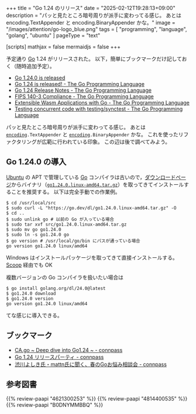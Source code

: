 +++
title = "Go 1.24 のリリース"
date =  "2025-02-12T19:28:13+09:00"
description = "パッと見たところ暗号周りが派手に変わってる感じ。 あとは encoding.TextAppender と encoding.BinaryAppender かな。"
image = "/images/attention/go-logo_blue.png"
tags  = [ "programming", "language", "golang", "ubuntu" ]
pageType = "text"

[scripts]
  mathjax = false
  mermaidjs = false
+++

予定通り [Go] 1.24 がリリースされた。
以下，簡単にブックマークだけ記しておく（随時追加予定）。

- [Go 1.24.0 is released](https://groups.google.com/g/golang-announce/c/_G2hEiKx8SE)
- [Go 1.24 is released! - The Go Programming Language](https://go.dev/blog/go1.24)
- [Go 1.24 Release Notes - The Go Programming Language](https://go.dev/doc/go1.24)
- [FIPS 140-3 Compliance - The Go Programming Language](https://go.dev/doc/security/fips140)
- [Extensible Wasm Applications with Go - The Go Programming Language](https://go.dev/blog/wasmexport)
- [Testing concurrent code with testing/synctest - The Go Programming Language](https://go.dev/blog/synctest)

パッと見たところ暗号周りが派手に変わってる感じ。
あとは [`encoding`]`.TextAppender` と [`encoding`]`.BinaryAppender` かな。
これを使ったリファクタリングが広範に行われている印象。
この辺は後で調べてみよう。

## Go 1.24.0 の導入

[Ubuntu] の APT で管理している [Go] コンパイラは古いので，[ダウンロードページ](https://go.dev/dl/ "Downloads - go.dev")からバイナリ（[`go1.24.0.linux-amd64.tar.gz`](https://go.dev/dl/go1.24.0.linux-amd64.tar.gz)）を取ってきてインストールすることを推奨する。
以下は完全手動での作業例。

```text
$ cd /usr/local/src
$ sudo curl -L "https://go.dev/dl/go1.24.0.linux-amd64.tar.gz" -O
$ cd ..
$ sudo unlink go # 以前の Go が入っている場合
$ sudo tar xvf src/go1.24.0.linux-amd64.tar.gz
$ sudo mv go go1.24.0
$ sudo ln -s go1.24.0 go
$ go version # /usr/local/go/bin にパスが通っている場合
go version go1.24.0 linux/amd64
```

Windows はインストールパッケージを取ってきて直接インストールする。
[Scoop] 経由でも OK

複数バージョンの Go コンパイラを扱いたい場合は

```text
$ go install golang.org/dl/24.0@latest
$ go1.24.0 download
$ go1.24.0 version
go version go1.24.0 linux/amd64
```

てな感じに導入できる。

## ブックマーク

- [CA.go ~ Deep dive into Go1.24 ~ - connpass](https://cyberagent.connpass.com/event/342451/)
- [Go 1.24 リリースパーティ - connpass](https://gocon.connpass.com/event/345795/)
- [渋川よしき氏・mattn氏に聞く、春のGoお悩み相談会 - connpass](https://levtechlab.connpass.com/event/339320/)

[Go]: https://go.dev/
[Ubuntu]: https://www.ubuntu.com/ "The leading operating system for PCs, IoT devices, servers and the cloud | Ubuntu"
[Scoop]: https://scoop.sh/
[`encoding`]: https://pkg.go.dev/encoding "encoding package - encoding - Go Packages"

## 参考図書

{{% review-paapi "4621300253" %}} <!-- プログラミング言語Go -->
{{% review-paapi "4814400535" %}} <!-- 効率的なGo : Efficient Go -->
{{% review-paapi "B0DNYMMBBQ" %}} <!-- Go言語で学ぶ並行プログラミング -->
